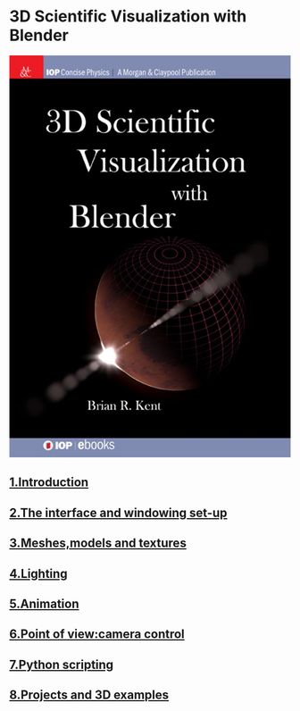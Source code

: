 #  3D Scientific Visualization with Blender

![](https://github.com/BlenderCN/blenderTutorial/blob/master/mDrivEngine/3DScientificVisualizationWithBelender/cover.png?raw=true)

## [1.Introduction]()

## [2.The interface and windowing set-up]()

## [3.Meshes,models and textures]()

## [4.Lighting]()

## [5.Animation]()

## [6.Point of view:camera control]()

## [7.Python scripting]()

## [8.Projects and 3D examples]()
